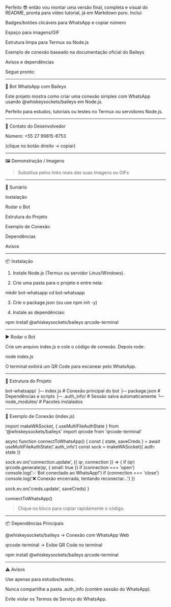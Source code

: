 Perfeito 😎 então vou montar uma versão final, completa e visual do README, pronta para vídeo tutorial, já em Markdown puro.
Inclui:

Badges/botões clicáveis para WhatsApp e copiar número

Espaço para imagens/GIF

Estrutura limpa para Termux ou Node.js

Exemplo de conexão baseado na documentação oficial do Baileys

Avisos e dependências


Segue pronto:


---

🤖 Bot WhatsApp com Baileys

Este projeto mostra como criar uma conexão simples com WhatsApp usando @whiskeysockets/baileys em Node.js.

Perfeito para estudos, tutoriais ou testes no Termux ou servidores Node.js.


---

📲 Contato do Desenvolvedor


Número: +55 27 99815-8753

 (clique no botão direito → copiar)


---

🖼️ Demonstração / Imagens

> Substitua pelos links reais das suas imagens ou GIFs







---

📑 Sumário

Instalação

Rodar o Bot

Estrutura do Projeto

Exemplo de Conexão

Dependências

Avisos



---

📦 Instalação

1. Instale Node.js (Termux ou servidor Linux/Windows).


2. Crie uma pasta para o projeto e entre nela:



mkdir bot-whatsapp
cd bot-whatsapp

3. Crie o package.json (ou use npm init -y)


4. Instale as dependências:



npm install @whiskeysockets/baileys qrcode-terminal


---

▶️ Rodar o Bot

Crie um arquivo index.js e cole o código de conexão.
Depois rode:

node index.js

O terminal exibirá um QR Code para escanear pelo WhatsApp.


---

📂 Estrutura do Projeto

bot-whatsapp/
├─ index.js        # Conexão principal do bot
├─ package.json    # Dependências e scripts
├─ .auth_info/     # Sessão salva automaticamente
└─ node_modules/   # Pacotes instalados


---

🔗 Exemplo de Conexão (index.js)

import makeWASocket, { useMultiFileAuthState } from '@whiskeysockets/baileys'
import qrcode from 'qrcode-terminal'

async function connectToWhatsApp() {
  const { state, saveCreds } = await useMultiFileAuthState('.auth_info')
  const sock = makeWASocket({ auth: state })

  sock.ev.on('connection.update', ({ qr, connection }) => {
    if (qr) qrcode.generate(qr, { small: true })
    if (connection === 'open') console.log('✅ Bot conectado ao WhatsApp!')
    if (connection === 'close') console.log('❌ Conexão encerrada, tentando reconectar...')
  })

  sock.ev.on('creds.update', saveCreds)
}

connectToWhatsApp()

> Clique no bloco para copiar rapidamente o código.




---

📦 Dependências Principais

@whiskeysockets/baileys → Conexão com WhatsApp Web

qrcode-terminal → Exibe QR Code no terminal


npm install @whiskeysockets/baileys qrcode-terminal


---

⚠️ Avisos

Use apenas para estudos/testes.

Nunca compartilhe a pasta .auth_info (contém sessão do WhatsApp).

Evite violar os Termos de Serviço do WhatsApp.

